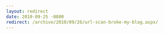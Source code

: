 ```yaml
---
layout: redirect
date: 2010-09-25 -0800
redirect: /archive/2010/09/26/url-scan-broke-my-blog.aspx/
---
```

